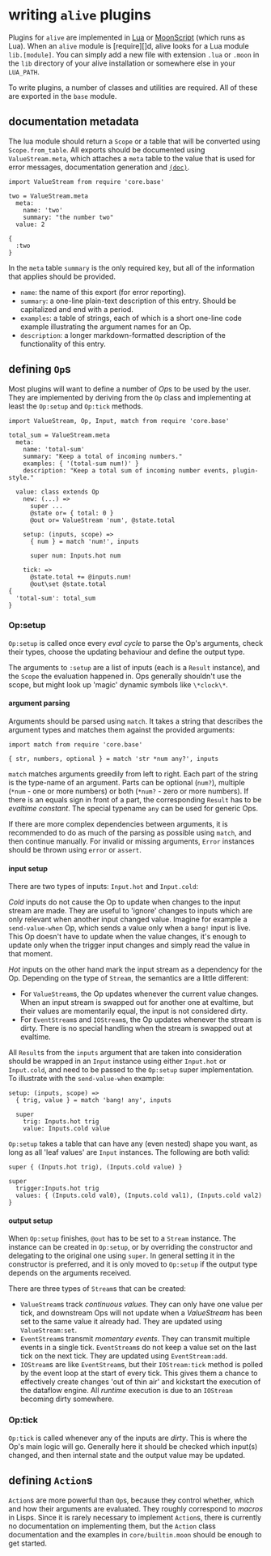 # writing `alive` plugins

Plugins for `alive` are implemented in [Lua][lua] or [MoonScript][moonscript]
(which runs as Lua). When an `alive` module is [require][]d, alive looks for a
Lua module `lib.[module]`. You can simply add a new file with extension `.lua`
or `.moon` in the `lib` directory of your alive installation or somewhere else
in your `LUA_PATH`.

To write plugins, a number of classes and utilities are required. All of these
are exported in the `base` module.

## documentation metadata
The lua module should return a `Scope` or a table that will be converted using
`Scope.from_table`. All exports should be documented using `ValueStream.meta`,
which attaches a `meta` table to the value that is used for error messages,
documentation generation and [`(doc)`][builtins-doc].

    import ValueStream from require 'core.base'
    
    two = ValueStream.meta
      meta:
        name: 'two'
        summary: "the number two"
      value: 2
    
    {
      :two
    }

In the `meta` table `summary` is the only required key, but all of the
information that applies should be provided.

- `name`: the name of this export (for error reporting).
- `summary`: a one-line plain-text description of this entry. Should be
  capitalized and end with a period.
- `examples`: a table of strings, each of which is a short one-line code
  example illustrating the argument names for an Op.
- `description`: a longer markdown-formatted description of the functionality
  of this entry.

## defining `Op`s
Most plugins will want to define a number of *Op*s to be used by the user. They
are implemented by deriving from the `Op` class and implementing at least the
`Op:setup` and `Op:tick` methods.

    import ValueStream, Op, Input, match from require 'core.base'

    total_sum = ValueStream.meta
      meta:
        name: 'total-sum'
        summary: "Keep a total of incoming numbers."
        examples: { '(total-sum num!)' }
        description: "Keep a total sum of incoming number events, plugin-style."

      value: class extends Op
        new: (...) =>
          super ...
          @state or= { total: 0 }
          @out or= ValueStream 'num', @state.total
                
        setup: (inputs, scope) =>
          { num } = match 'num!', inputs
          
          super num: Inputs.hot num
        
        tick: =>
          @state.total += @inputs.num!
          @out\set @state.total
    {
      'total-sum': total_sum
    }

### Op:setup
`Op:setup` is called once every *eval cycle* to parse the Op's arguments, check
their types, choose the updating behaviour and define the output type.

The arguments to `:setup` are a list of inputs (each is a `Result` instance),
and the `Scope` the evaluation happened in. Ops generally shouldn't use the
scope, but might look up 'magic' dynamic symbols like `\*clock\*`.

#### argument parsing
Arguments should be parsed using `match`. It takes a string that describes the
argument types and matches them against the provided arguments:
    
    import match from require 'core.base'

    { str, numbers, optional } = match 'str *num any?', inputs

`match` matches arguments greedily from left to right. Each part of the string
is the type-name of an argument. Parts can be optional (`num?`), multiple
(`*num` - one or more numbers) or both (`*num?` - zero or more numbers). If
there is an equals sign in front of a part, the corresponding `Result` has to be
*evaltime constant*. The special typename `any` can be used for generic Ops.

If there are more complex dependencies between arguments, it is recommended to
do as much of the parsing as possible using `match`, and then continue
manually. For invalid or missing arguments, `Error` instances should be thrown
using `error` or `assert`.

#### input setup
There are two types of inputs: `Input.hot` and `Input.cold`:

*Cold* inputs do not cause the Op to update when changes to the input stream
are made. They are useful to 'ignore' changes to inputs which are only relevant
when another input changed value. Imagine for example a `send-value-when` Op,
which sends a value only when a `bang!` input is live. This Op doesn't have to
update when the value changes, it's enough to update only when the trigger input
changes and simply read the value in that moment.

*Hot* inputs on the other hand mark the input stream as a dependency for the
Op. Depending on the type of `Stream`, the semantics are a little different:

- For `ValueStream`s, the Op updates whenever the current value changes. When
  an input stream is swapped out for another one at evaltime, but their values
  are momentarily equal, the input is not considered dirty.
- For `EventStream`s and `IOStream`s, the Op updates whenever the stream is
  dirty. There is no special handling when the stream is swapped out at
  evaltime.

All `Result`s from the `inputs` argument that are taken into consideration
should be wrapped in an `Input` instance using either `Input.hot` or
`Input.cold`, and need to be passed to the `Op:setup` super implementation.
To illustrate with the `send-value-when` example:

    setup: (inputs, scope) =>
      { trig, value } = match 'bang! any', inputs
      
      super
        trig: Inputs.hot trig
        value: Inputs.cold value

`Op:setup` takes a table that can have any (even nested) shape you want, as
long as all 'leaf values' are `Input` instances. The following are both valid:
        
    super { (Inputs.hot trig), (Inputs.cold value) }
    
    super
      trigger:Inputs.hot trig
      values: { (Inputs.cold val0), (Inputs.cold val1), (Inputs.cold val2) }

#### output setup
When `Op:setup` finishes, `@out` has to be set to a `Stream` instance. The
instance can be created in `Op:setup`, or by overriding the constructor and
delegating to the original one using `super`. In general setting it in the
constructor is preferred, and it is only moved to `Op:setup` if the output
type depends on the arguments received.

There are three types of `Stream`s that can be created:

- `ValueStream`s track *continuous values*. They can only have one value per
  tick, and downstream Ops will not update when a *ValueStream* has been set
  to the same value it already had. They are updated using `ValueStream:set`.
- `EventStream`s transmit *momentary events*. They can transmit multiple events
  in a single tick. `EventStream`s do not keep a value set on the last tick on
  the next tick. They are updated using `EventStream:add`.
- `IOStream`s are like `EventStream`s, but their `IOStream:tick` method is
  polled by the event loop at the start of every tick. This gives them a chance
  to effectively create changes 'out of thin air' and kickstart the execution
  of the dataflow engine. All *runtime* execution is due to an `IOStream`
  becoming dirty somewhere.

### Op:tick
`Op:tick` is called whenever any of the inputs are *dirty*. This is where the
Op's main logic will go. Generally here it should be checked which input(s)
changed, and then internal state and the output value may be updated.

## defining `Action`s
`Action`s are more powerful than `Op`s, because they control whether, which and
how their arguments are evaluated. They roughly correspond to *macros* in Lisps.
Since it is rarely necessary to implement `Action`s, there is currently no
documentation on implementing them, but the `Action` class documentation and the
examples in `core/builtin.moon` should be enough to get started.

[lua]:          https://www.lua.org/
[moonscript]:   http://moonscript.org/
[builtins-doc]: ../../reference/index.html#doc
